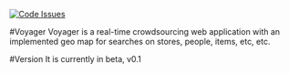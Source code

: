 [![Code Issues](https://www.quantifiedcode.com/api/v1/project/72e98efdd0c74e519f1cb84d433b25b0/badge.svg)](https://www.quantifiedcode.com/app/project/72e98efdd0c74e519f1cb84d433b25b0)

#Voyager 
Voyager is a real-time crowdsourcing web application with an implemented geo map for searches on stores, people, items, etc, etc. 

#Version
It is currently in beta, v0.1
